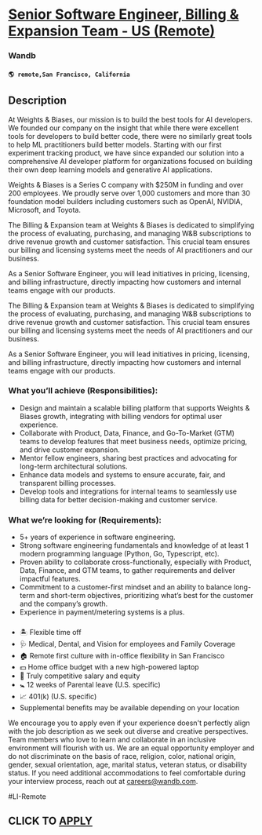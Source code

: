 # [Senior Software Engineer, Billing & Expansion Team - US (Remote)](https://www.remotewlb.com/apply/senior-software-engineer-billing-expansion-team-us-remote)  
### Wandb  
#### `🌎 remote,San Francisco, California`  

## Description

At Weights & Biases, our mission is to build the best tools for AI developers. We founded our company on the insight that while there were excellent tools for developers to build better code, there were no similarly great tools to help ML practitioners build better models. Starting with our first experiment tracking product, we have since expanded our solution into a comprehensive AI developer platform for organizations focused on building their own deep learning models and generative AI applications.

  

Weights & Biases is a Series C company with $250M in funding and over 200 employees. We proudly serve over 1,000 customers and more than 30 foundation model builders including customers such as OpenAI, NVIDIA, Microsoft, and Toyota.

  

The Billing & Expansion team at Weights & Biases is dedicated to simplifying the process of evaluating, purchasing, and managing W&B subscriptions to drive revenue growth and customer satisfaction. This crucial team ensures our billing and licensing systems meet the needs of AI practitioners and our business.

  

As a Senior Software Engineer, you will lead initiatives in pricing, licensing, and billing infrastructure, directly impacting how customers and internal teams engage with our products.

  

The Billing & Expansion team at Weights & Biases is dedicated to simplifying the process of evaluating, purchasing, and managing W&B subscriptions to drive revenue growth and customer satisfaction. This crucial team ensures our billing and licensing systems meet the needs of AI practitioners and our business.

  

As a Senior Software Engineer, you will lead initiatives in pricing, licensing, and billing infrastructure, directly impacting how customers and internal teams engage with our products.

  

### What you’ll achieve (Responsibilities):

* Design and maintain a scalable billing platform that supports Weights & Biases growth, integrating with billing vendors for optimal user experience.
* Collaborate with Product, Data, Finance, and Go-To-Market (GTM) teams to develop features that meet business needs, optimize pricing, and drive customer expansion. 
* Mentor fellow engineers, sharing best practices and advocating for long-term architectural solutions.
* Enhance data models and systems to ensure accurate, fair, and transparent billing processes.
* Develop tools and integrations for internal teams to seamlessly use billing data for better decision-making and customer service.

  

### What we’re looking for (Requirements):

* 5+ years of experience in software engineering.
* Strong software engineering fundamentals and knowledge of at least 1 modern programming language (Python, Go, Typescript, etc).
* Proven ability to collaborate cross-functionally, especially with Product, Data, Finance, and GTM teams, to gather requirements and deliver impactful features.
* Commitment to a customer-first mindset and an ability to balance long-term and short-term objectives, prioritizing what’s best for the customer and the company’s growth.
* Experience in payment/metering systems is a plus.

  

###

* 🏝️ Flexible time off 
* 🩺 Medical, Dental, and Vision for employees and Family Coverage
* 🏠 Remote first culture with in-office flexibility in San Francisco
* 💵 Home office budget with a new high-powered laptop
* 🥇 Truly competitive salary and equity
* 🚼 12 weeks of Parental leave (U.S. specific)
* 📈 401(k) (U.S. specific)
* Supplemental benefits may be available depending on your location 

  

We encourage you to apply even if your experience doesn't perfectly align with the job description as we seek out diverse and creative perspectives. Team members who love to learn and collaborate in an inclusive environment will flourish with us. We are an equal opportunity employer and do not discriminate on the basis of race, religion, color, national origin, gender, sexual orientation, age, marital status, veteran status, or disability status. If you need additional accommodations to feel comfortable during your interview process, reach out at careers@wandb.com.

  

#LI-Remote

  
## CLICK TO [APPLY](https://www.remotewlb.com/apply/senior-software-engineer-billing-expansion-team-us-remote)

